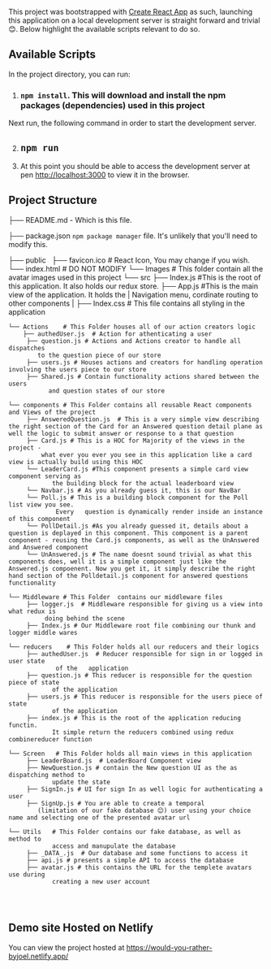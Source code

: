 

This project was bootstrapped with [Create React App](https://github.com/facebook/create-react-app) as such, launching this application on a local development server is straight forward and trivial 😊. Below highlight the available scripts relevant to do so.

## Available Scripts

In the project directory, you can run:


1. ###   `npm install`. This will download and install the npm packages (dependencies) used in this project

Next run, the following command in order to start the development server. 

2. ## `npm run`

3. At this point you should be able to access the development server at pen [http://localhost:3000](http://localhost:3000) to view it in the browser.


## Project Structure


├── README.md - Which is this file.

├── package.json  `npm package manager` file. It's unlikely that you'll need to modify this.

├── public
    ├── favicon.ico # React Icon, You may change if you wish.
    └── index.html # DO NOT MODIFY
    └── Images # This folder contain all the avatar images used in this project
└── src
    ├── Index.js #This is the root of this application. It also holds our redux store.
    ├── App.js #This is the main view of the application. It holds the
    |         Navigation menu, cordinate routing to other components
    | 
    ├── Index.css # This file contains all styling in the application

    └── Actions    # This Folder houses all of our action creators logic
        ├── authedUser.js  # Action for athenticating a user
         ├── question.js # Actions and Actions creator to handle all dispatches
            to the question piece of our store
         ├── users.js # Houses actions and creators for handling operation involving the users piece to our store
         ├── Shared.js # Contain functionality actions shared between the users 
               and question states of our store

    └── components # This Folder contains all reusable React components and Views of the project
         ├── AnsweredQuestion.js  # This is a very simple view describing the right section of the Card for an Answered question detail plane as well the logic to submit answer or response to a that question
         ├── Card.js # This is a HOC for Majority of the views in the project - 
             what ever you ever you see in this application like a card view is actually build using this HOC
         └── LeaderCard.js #This component presents a simple card view component serving as 
                the building block for the actual leaderboard view
         └── Navbar.js # As you already guess it, this is our NavBar
         └── Poll.js # This is a building block component for the Poll list view you see.
                 Every   question is dynamically render inside an instance of this component
         └── PollDetail.js #As you already guessed it, details about a question is deplayed in this component. This component is a parent component - reusing the Card.js components, as well as the UnAnswered and Answered component
         └── UnAnswered.js # The name doesnt sound trivial as what this components does, well it is a simple component just like the Answered.js compoenent. Now you get it, it simply describe the right hand section of the Polldetail.js component for answered questions functionality

    └── Middleware # This Folder  contains our middleware files
         ├── logger.js  # Middleware responsible for giving us a view into what redux is 
              doing behind the scene
         ├── Index.js # Our Middleware root file combining our thunk and logger middle wares

    └── reducers    # This Folder holds all our reducers and their logics
         ├── authedUser.js  # Reducer responsible for sign in or logged in user state
                 of the   application
         ├── question.js # This reducer is responsible for the question piece of state
                of the application
         ├── users.js # This reducer is responsible for the users piece of state
                of the application
         ├── index.js # This is the root of the application reducing functin. 
                It simple return the reducers combined using redux combinereducer function
        
    └── Screen   # This Folder holds all main views in this application
         ├── LeaderBoard.js  # LeaderBoard Component view
         ├── NewQuestion.js # contain the New question UI as the as dispatching method to 
                update the state
         ├── SignIn.js # UI for sign In as well logic for authenticating a user
         ├── SignUp.js # You are able to create a temporal 
            (limitation of our fake database 😊) user using your choice name and selecting one of the presented avatar url
        
    └── Utils   # This Folder contains our fake database, as well as method to 
                access and manupulate the database
         ├── _DATA_.js  # Our database and some functions to access it
         ├── api.js # presents a simple API to access the database
         ├── avatar.js # this contains the URL for the templete avatars use during 
                creating a new user account
         
    
       
## Demo site Hosted on Netlify
You can view the project hosted at https://would-you-rather-byjoel.netlify.app/


